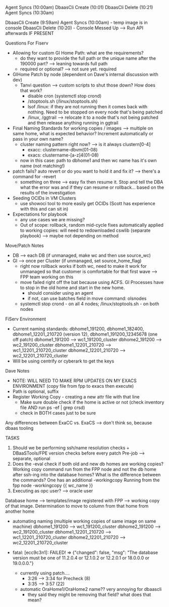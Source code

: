 
Agent Syncs (10:00am)
DbaasCli Create (10:01)
DbaasCli Delete (10:21)
Agent Syncs (10:30am)

DbaasCli Create (9:59am)
Agent Syncs (10:00am) - temp image is in console
DbaasCli Delete (10:20) - Console Messed Up
--> Run API afterwards IF PRESENT


Questions For Fiserv
- Allowing for custom GI Home Path: what are the requirements?
    - do they want to provide the full path or the unique name after the 190000 part? --> leaning towards full path
    - required or optional? --> not sure yet. required
- GIHome Patch by node (dependent on Dave's internal discussion with dev)
    - Tanvi question --> custom scripts to shut those down? How does that work?
        - disable cron (systemctl stop crond)
        - /stoptools.sh (/linux/stoptools.sh)
        - lsof /linux: if they are not running then it comes back with nothing. Need to be stopped on every node that's being patched 
        - /linux, /ggtrail --> relocate it to a node that's not being patched and then release anything running in ggtrail
- Final Naming Standards for working copies / images --> multiple on same home, what is expected behavior? Increment automatically or pass in your own name?
    - cluster naming pattern right now? --> is it always clustern[0-4]
        - exacc: clustername-dbvm(01-08)
        - exacs: clustername-[a-z]4(01-08)
    - now in this case: path to dbhome1 and then wc name has it's own name (not matching!)
- patch fails? auto revert or do you want to hold it and fix it? --> there's a command for -revert
    - something on three --> easy fix then resume it. Stop and tell the DBA what the error was and if they can resume or rollback... based on the results of the investigation 
- Seeding OCIDs in VM Clusters
    - use showoci tool to more easily get OCIDs (Scott has experience with this and can sit in)
- Expectations for playbook
    - any use cases we are missing?
    - Out of scope: rollback, random mid-cycle fixes automatically applied to working copies: will need to redownloaded cswlib (separate playbook) --> maybe not depending on method


Move/Patch Notes
- DB --> each DB (if unmanaged, make wc and then use source_wc)
- GI --> once per Cluster (if unmanaged, set source_home_flag)
    - right now rollback works if both wc, need to make it work for unmanaged so that customer is comfortable for that first wave --> FPP team working on this
    - move failed right off the bat because using ACFS. GI Processes have to stop in the old home and start in the new home.
        - should consider using an agent
        - if not, can use batches field in move command: olsnodes
    - systemctl stop crond - on all 4 nodes; /linux/stoptools.sh - on both nodes

FiServ Environment
- Current naming standards: dbhome1_191200, dbhome1_182400, dbhome1_12201_210720 (version 12), dbhome1_191200_12345678 (one off patch)
    dbhome1_191200 --> wc1_191200_cluster
    dbhome2_191200 --> wc2_191200_cluster
    dbhome1_12201_210720 --> wc1_12201_210720_cluster
    dbhome2_12201_210720 --> wc2_12201_210720_cluster
- Will be using centrify or cyberark to get the keys

Dave Notes
- NOTE: WILL NEED TO MAKE RPM UPDATES ON MY EXACS ENVIRONMENT (copy file from fpp to exacs then execute)
- Path is optional, suffix
- Register Working Copy - creating a new attr file with that line
    - Make sure double check if the home is active or not (check inventory file AND run ps -ef | grep crsd)
    - check in BOTH cases just to be sure

Any differences between ExaCC vs. ExaCS --> don't think so, because dbaas tooling

TASKS

1. Should we be performing ssh/name resolution checks + DBaaSTools/FPE version checks before every patch
    Pre-job --> separate, optional
2. Does the -eval check if both old and new db homes are working copies? Working copy command run from the FPP node and not the db home after ssh-ing into the database homes? What is the difference between the commands? One has an additional -workingcopy
    Running from the fpp node
    -workingcopy {{ wc_name }}
4. Executing as opc user? --> oracle user

Database home --> templates/image registered with FPP --> working copy of that image. Determination to move to column from that home from another home

- automating naming (multiple working copies of same image on same machine)
    dbhome1_191200 --> wc1_191200_cluster
    dbhome2_191200 --> wc2_191200_cluster
    dbhome1_12201_210720 --> wc1_12201_210720_cluster
    dbhome2_12201_210720 --> wc2_12201_210720_cluster

- fatal: [ecc9c3n1]: FAILED! => {"changed": false, "msg": "The database version must be one of 11.2.0.4 or 12.1.0.2 or 12.2.0.1 or 18.0.0.0 or 19.0.0.0."}
    - currently using patch....
        - 3:26 --> 3:34 for Precheck (8)
        - 3:35 --> 3:57 (22)
    - automatic OraHome1/OraHome2 name?? very annoying for dbaascli 
        - they said they might be removing that field? what does that mean?


